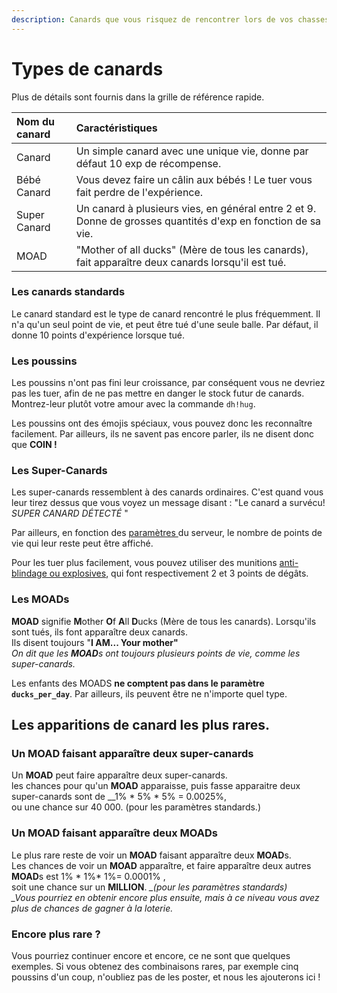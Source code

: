 ```yaml
---
description: Canards que vous risquez de rencontrer lors de vos chasses.
---
```


# Types de canards

Plus de détails sont fournis dans la grille de référence rapide.

| Nom du canard | Caractéristiques |
| :--- | :--- |
| Canard | Un simple canard avec une unique vie, donne par défaut 10 exp de récompense. |
| Bébé Canard | Vous devez faire un câlin aux bébés ! Le tuer vous fait perdre de l'expérience. |
| Super Canard | Un canard à plusieurs vies, en général entre 2 et 9. Donne de grosses quantités d'exp en fonction de sa vie. |
| MOAD | "Mother of all ducks" \(Mère de tous les canards\), fait apparaître deux canards lorsqu'il est tué. |

### Les canards standards

Le canard standard est le type de canard rencontré le plus fréquemment. Il n'a qu'un seul point de vie, et peut être tué d'une seule balle. Par défaut, il donne 10 points d'expérience lorsque tué.

### Les poussins

Les poussins n'ont pas fini leur croissance, par conséquent vous ne devriez pas les tuer, afin de ne pas mettre en danger le stock futur de canards. Montrez-leur plutôt votre amour avec la commande `dh!hug`.

Les poussins ont des émojis spéciaux, vous pouvez donc les reconnaître facilement. Par ailleurs, ils ne savent pas encore parler, ils ne disent donc que **COIN !**

### Les Super-Canards

Les super-canards ressemblent à des canards ordinaires. C'est quand vous leur tirez dessus que vous voyez un message disant : "Le canard a survécu! _SUPER CANARD DÉTECTÉ_ "

Par ailleurs, en fonction des [paramètres ](../bot-administration/edit-settings-settings-list.md)du serveur, le nombre de points de vie qui leur reste peut être affiché.

Pour les tuer plus facilement, vous pouvez utiliser des munitions [anti-blindage ou explosives](store-items.md), qui font respectivement 2 et 3 points de dégâts.

### Les MOADs

**MOAD** signifie **M**other **O**f **A**ll **D**ucks \(Mère de tous les canards\). Lorsqu'ils sont tués, ils font apparaître deux canards.  
Ils disent toujours "**I AM... Your mother"**  
_On dit que les **MOAD**s ont toujours plusieurs points de vie, comme les super-canards._

Les enfants des MOADS **ne comptent pas dans le paramètre** **`ducks_per_day`**. Par ailleurs, ils peuvent être ne n'importe quel type.

## Les apparitions de canard les plus rares.

### Un MOAD faisant apparaître deux super-canards

Un **MOAD** peut faire apparaître deux super-canards.  
les chances pour qu'un **MOAD** apparaisse, puis fasse apparaitre deux super-canards sont de \_\_1% \* 5% \* 5% = 0.0025%,  
ou une chance sur 40 000. \(pour les paramètres standards.\)

### Un MOAD faisant apparaître deux MOADs

Le plus rare reste de voir un **MOAD** faisant apparaître deux **MOAD**s.  
Les chances de voir un **MOAD** apparaître, et faire apparaître deux autres **MOAD**s est 1% \* 1%\* 1%= 0.0001% ,  
soit une chance sur un **MILLION**. _\_\(pour les paramètres standards\)  
\_Vous pourriez en obtenir encore plus ensuite, mais à ce niveau vous avez plus de chances de gagner à la loterie._

### Encore plus rare ?

Vous pourriez continuer encore et encore, ce ne sont que quelques exemples. Si vous obtenez des combinaisons rares, par exemple cinq poussins d'un coup, n'oubliez pas de les poster, et nous les ajouterons ici !

